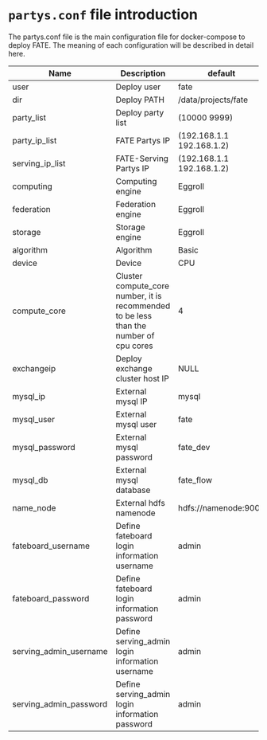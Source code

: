 # `partys.conf` file introduction

The partys.conf file is the main configuration file for docker-compose to deploy FATE. The meaning of each configuration will be described in detail here.

| Name | Description | default |
| --- | ---- | --- |
| user | Deploy user | fate |
| dir | Deploy PATH | /data/projects/fate |
| party_list | Deploy party list | (10000 9999) |
| party_ip_list | FATE Partys IP | (192.168.1.1 192.168.1.2) |
| serving_ip_list | FATE-Serving Partys IP | (192.168.1.1 192.168.1.2) |
| computing | Computing engine | Eggroll |
| federation | Federation engine | Eggroll |
| storage | Storage engine | Eggroll |
| algorithm | Algorithm | Basic |
| device | Device | CPU |
| compute_core | Cluster compute_core number, it is recommended to be less than the number of cpu cores | 4 |
| exchangeip | Deploy exchange cluster host IP | NULL |
| mysql_ip | External mysql IP | mysql |
| mysql_user | External mysql user | fate |
| mysql_password | External mysql password | fate_dev |
| mysql_db | External mysql database | fate_flow |
| name_node | External hdfs namenode | hdfs://namenode:9000 |
| fateboard_username | Define fateboard login information username | admin |
| fateboard_password | Define fateboard login information password | admin |
| serving_admin_username | Define serving_admin login information username | admin |
| serving_admin_password | Define serving_admin login information password | admin |
